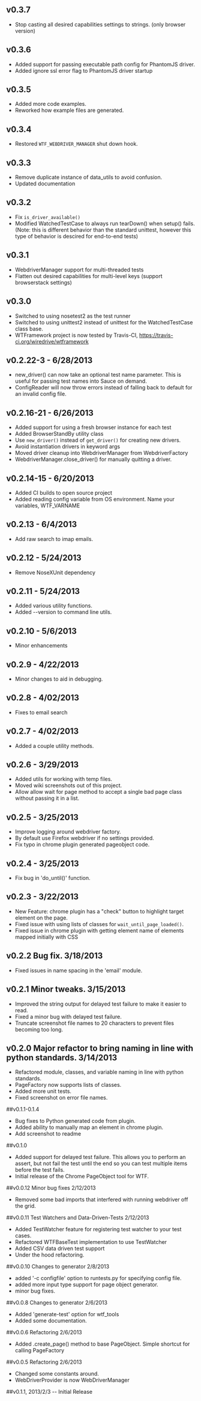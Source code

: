 ## v0.3.7
- Stop casting all desired capabilities settings to strings. (only browser version)

## v0.3.6
- Added support for passing executable path config for PhantomJS driver.
- Added ignore ssl error flag to PhantomJS driver startup

## v0.3.5
- Added more code examples.
- Reworked how example files are generated.

## v0.3.4
- Restored `WTF_WEBDRIVER_MANAGER` shut down hook.

## v0.3.3
- Remove duplicate instance of data_utils to avoid confusion.
- Updated documentation

## v0.3.2
- Fix `is_driver_available()`
- Modified WatchedTestCase to always run tearDown() when setup() fails. (Note: this is 
different behavior than the standard unittest, however this type of behavior is descired 
for end-to-end tests) 

## v0.3.1
- WebdriverManager support for multi-threaded tests 
- Flatten out desired capabilities for multi-level keys (support browserstack settings)

## v0.3.0 
- Switched to using nosetest2 as the test runner
- Switched to using unittest2 instead of unittest for the WatchedTestCase class base.
- WTFramework project is now tested by Travis-CI, 
  https://travis-ci.org/wiredrive/wtframework

## v0.2.22-3 - 6/28/2013
- new_driver() can now take an optional test name parameter.  This is useful for passing 
test names into Sauce on demand.
- ConfigReader will now throw errors instead of falling back to default for an invalid 
config file.

## v0.2.16-21 - 6/26/2013
- Added support for using a fresh browser instance for each test
- Added BrowserStandBy utility class
- Use `new_driver()` instead of `get_driver()` for creating new drivers.
- Avoid instantiation drivers in keyword args
- Moved driver cleanup into WebdriverManager from WebdriverFactory
- WebdriverManager.close_driver() for manually quitting a driver.

## v0.2.14-15 - 6/20/2013
- Added CI builds to open source project
- Added reading config variable from OS environment.  Name your variables, WTF_VARNAME

## v0.2.13 - 6/4/2013
- Add raw search to imap emails.

## v0.2.12 - 5/24/2013
- Remove NoseXUnit dependency

## v0.2.11 - 5/24/2013
- Added various utility functions.
- Added --version to command line utils.

## v0.2.10 - 5/6/2013
- Minor enhancements

## v0.2.9 - 4/22/2013
- Minor changes to aid in debugging.

## v0.2.8 - 4/02/2013
- Fixes to email search

## v0.2.7 - 4/02/2013
- Added a couple utility methods.

## v0.2.6 - 3/29/2013
- Added utils for working with temp files.
- Moved wiki screenshots out of this project.
- Allow allow wait for page method to accept a single bad page class without passing it 
  in a list.

## v0.2.5 - 3/25/2013
- Improve logging around webdriver factory.
- By default use Firefox webdriver if no settings provided.
- Fix typo in chrome plugin generated pageobject code.

## v0.2.4 - 3/25/2013
- Fix bug in 'do_until()' function.

## v0.2.3 - 3/22/2013
- New Feature: chrome plugin has a "check" button to highlight target element on the page.
- Fixed issue with using lists of classes for `wait_until_page_loaded()`.
- Fixed issue in chrome plugin with getting element name of elements mapped initially 
with CSS


## v0.2.2 Bug fix. 3/18/2013
- Fixed issues in name spacing in the 'email' module.

## v0.2.1 Minor tweaks. 3/15/2013
- Improved the string output for delayed test failure to make it easier to read.
- Fixed a minor bug with delayed test failure.
- Truncate screenshot file names to 20 characters to prevent files becoming too long.

## v0.2.0 Major refactor to bring naming in line with python standards. 3/14/2013
- Refactored module, classes, and variable naming in line with python standards.
- PageFactory now supports lists of classes.
- Added more unit tests.
- Fixed screenshot on error file names.

##v0.1.1-0.1.4
- Bug fixes to Python generated code from plugin.
- Added ability to manually map an element in chrome plugin.
- Add screenshot to readme

##v0.1.0
- Added support for delayed test failure.  This allows you to perform an assert, 
  but not fail the test until the end so you can test multiple items before the 
  test fails.
- Initial release of the Chrome PageObject tool for WTF. 

##v0.0.12 Minor bug fixes 2/12/2013
- Removed some bad imports that interfered with running webdriver off the grid.

##v0.0.11 Test Watchers and Data-Driven-Tests 2/12/2013
- Added TestWatcher feature for registering test watcher to your test cases.
- Refactored WTFBaseTest implementation to use TestWatcher
- Added CSV data driven test support
- Under the hood refactoring.

##v0.0.10 Changes to generator 2/8/2013
- added '-c configfile' option to runtests.py for specifying config file.
- added more input type support for page object generator.
- minor bug fixes.

##v0.0.8 Changes to generator 2/6/2013
- Added 'generate-test' option for wtf_tools
- Added some documentation.

##v0.0.6 Refactoring 2/6/2013
- Added .create_page() method to base PageObject.  Simple shortcut for calling PageFactory

##v0.0.5 Refactoring 2/6/2013
- Changed some constants around.
- WebDriverProvider is now WebDriverManager

##v0.1.1, 2013/2/3 -- Initial Release
